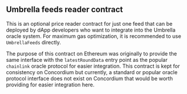 ## Umbrella feeds reader contract

This is an optional price reader contract for just one feed that can be deployed by dApp developers who want to integrate into the Umbrella oracle system. For maximum gas optimization, it is recommended to use `UmbrellaFeeds` directly.

The purpose of this contract on Ethereum was originally to provide the same interface with the `latestRoundData` entry point as the popular `chainlink` oracle protocol for easier integration. This contract is kept for consistency on Concordium but currently, a standard or popular oracle protocol interface does not exist on Concordium that would be worth providing for easier integration here.